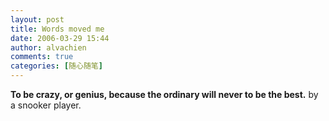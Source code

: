 ```yaml
---
layout: post
title: Words moved me
date: 2006-03-29 15:44
author: alvachien
comments: true
categories: [随心随笔]
---
```


**To be crazy, or genius, because the ordinary will never to be the best.** by a snooker player.
